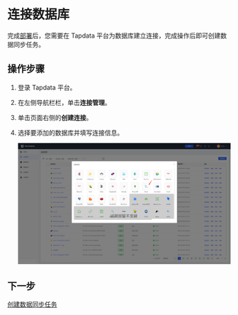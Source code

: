 # 连接数据库

完成[部署](install-tapdata-stand-alone.md)后，您需要在 Tapdata 平台为数据库建立连接，完成操作后即可创建数据同步任务。



## 操作步骤

1. 登录 Tapdata 平台。

2. 在左侧导航栏栏，单击**连接管理**。

3. 单击页面右侧的**创建连接**。

4. 选择要添加的数据库并填写连接信息。

   ![](../images/connect_database_demo.png)



## 下一步

[创建数据同步任务](create-task.md)
